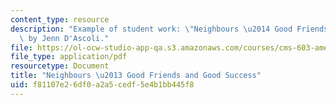 ```yaml
---
content_type: resource
description: "Example of student work: \"Neighbours \u2014 Good Friends and Good Success,\"\
  \ by Jenn D'Ascoli."
file: https://ol-ocw-studio-app-qa.s3.amazonaws.com/courses/cms-603-american-soap-operas-spring-2008/f81107e26df0a2a5cedf5e4b1bb445f8_dascoli.pdf
file_type: application/pdf
resourcetype: Document
title: "Neighbours \u2013 Good Friends and Good Success"
uid: f81107e2-6df0-a2a5-cedf-5e4b1bb445f8
---
```

